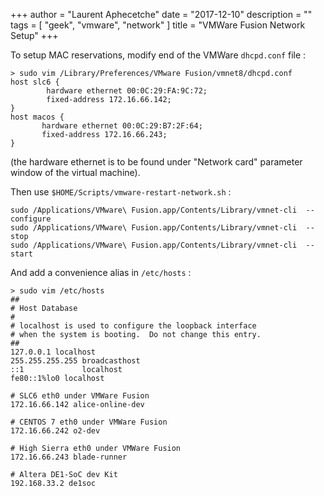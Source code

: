 +++
author = "Laurent Aphecetche"
date = "2017-12-10"
description = ""
tags = [ "geek", "vmware", "network" ]
title = "VMWare Fusion Network Setup"
+++

To setup MAC reservations, modify end of the VMWare `dhcpd.conf` file :



```
> sudo vim /Library/Preferences/VMware Fusion/vmnet8/dhcpd.conf
host slc6 {  
        hardware ethernet 00:0C:29:FA:9C:72;
        fixed-address 172.16.66.142;
}
host macos {
       hardware ethernet 00:0C:29:B7:2F:64; 
       fixed-address 172.16.66.243;
}
```

(the hardware ethernet is to be found under "Network card" parameter window of
the virtual machine).

Then use `$HOME/Scripts/vmware-restart-network.sh` : 

```
sudo /Applications/VMware\ Fusion.app/Contents/Library/vmnet-cli  --configure  
sudo /Applications/VMware\ Fusion.app/Contents/Library/vmnet-cli  --stop
sudo /Applications/VMware\ Fusion.app/Contents/Library/vmnet-cli  --start
```

And add a convenience alias in `/etc/hosts` :

```
> sudo vim /etc/hosts
##  
# Host Database  
#  
# localhost is used to configure the loopback interface  
# when the system is booting.  Do not change this entry.  
##  
127.0.0.1 localhost  
255.255.255.255 broadcasthost  
::1             localhost  
fe80::1%lo0 localhost  
  
# SLC6 eth0 under VMWare Fusion  
172.16.66.142 alice-online-dev  
  
# CENTOS 7 eth0 under VMWare Fusion  
172.16.66.242 o2-dev  

# High Sierra eth0 under VMWare Fusion
172.16.66.243 blade-runner

# Altera DE1-SoC dev Kit
192.168.33.2 de1soc
```
